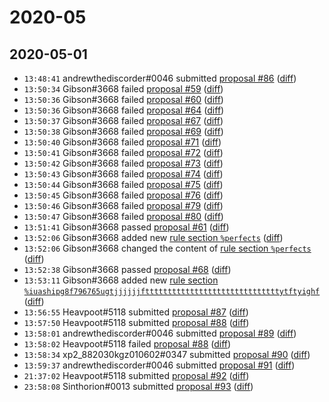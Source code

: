# 2020-05

## 2020-05-01

* `13:48:41` andrewthediscorder#0046 submitted [proposal #86](../proposals.md#86) ([diff](https://github.com/Quonauts/Quonauts-9/commit/9db404ebee33e0477520f950a0ead55afa7fb684))
* `13:50:34` Gibson#3668 failed [proposal #59](../proposals.md#59) ([diff](https://github.com/Quonauts/Quonauts-9/commit/d1441c3338b02cb4cbb3c67511273c95ba473e73))
* `13:50:36` Gibson#3668 failed [proposal #60](../proposals.md#60) ([diff](https://github.com/Quonauts/Quonauts-9/commit/f8f1576c1325352dc8d4e2c92f7df1e9c2d477d6))
* `13:50:36` Gibson#3668 failed [proposal #64](../proposals.md#64) ([diff](https://github.com/Quonauts/Quonauts-9/commit/c573b5df753f9b66dc64e74a02123476d95f4b64))
* `13:50:37` Gibson#3668 failed [proposal #67](../proposals.md#67) ([diff](https://github.com/Quonauts/Quonauts-9/commit/aae375f9ecd52a9af178c8b8846fe6a47e83307f))
* `13:50:38` Gibson#3668 failed [proposal #69](../proposals.md#69) ([diff](https://github.com/Quonauts/Quonauts-9/commit/e435f5ae719afcabd4633f9bd95f39644de27ea8))
* `13:50:40` Gibson#3668 failed [proposal #71](../proposals.md#71) ([diff](https://github.com/Quonauts/Quonauts-9/commit/173b9581a32c411b7d9be5d552a6f319e7673fdd))
* `13:50:41` Gibson#3668 failed [proposal #72](../proposals.md#72) ([diff](https://github.com/Quonauts/Quonauts-9/commit/5cc30297c54ffc910c675f3913304f06b49f2df4))
* `13:50:42` Gibson#3668 failed [proposal #73](../proposals.md#73) ([diff](https://github.com/Quonauts/Quonauts-9/commit/6f05a5ea927a7f10ad59b95848b530292a27ae33))
* `13:50:43` Gibson#3668 failed [proposal #74](../proposals.md#74) ([diff](https://github.com/Quonauts/Quonauts-9/commit/71020fe39ebf3d14ad3dc2192c2ad4705c912433))
* `13:50:44` Gibson#3668 failed [proposal #75](../proposals.md#75) ([diff](https://github.com/Quonauts/Quonauts-9/commit/a8832d1422ed9721566086c7e45011c9df037f12))
* `13:50:45` Gibson#3668 failed [proposal #76](../proposals.md#76) ([diff](https://github.com/Quonauts/Quonauts-9/commit/02b2e985e3bceddeaffa5c9065b725bd370c98f0))
* `13:50:46` Gibson#3668 failed [proposal #79](../proposals.md#79) ([diff](https://github.com/Quonauts/Quonauts-9/commit/e79aecdd9416551f723734a501a0707ca38bfa5e))
* `13:50:47` Gibson#3668 failed [proposal #80](../proposals.md#80) ([diff](https://github.com/Quonauts/Quonauts-9/commit/4679504de7c0c67cb258966bb0db113a2fbafcc3))
* `13:51:41` Gibson#3668 passed [proposal #61](../proposals.md#61) ([diff](https://github.com/Quonauts/Quonauts-9/commit/1e5b9933d2bcaf8a53b6f6b8aaae81ea8556aea0))
* `13:52:06` Gibson#3668 added new [rule section `%perfects`](../rules.md#perfects) ([diff](https://github.com/Quonauts/Quonauts-9/commit/0733c695af6bdedd1d85756782c33ec10e488bcd))
* `13:52:06` Gibson#3668 changed the content of [rule section `%perfects`](../rules.md#perfects) ([diff](https://github.com/Quonauts/Quonauts-9/commit/6e3ef7ca3e089b7c3124fb4b978f813fb642a84b))
* `13:52:38` Gibson#3668 passed [proposal #68](../proposals.md#68) ([diff](https://github.com/Quonauts/Quonauts-9/commit/289369e3e229079e19c64db588869985c309b03b))
* `13:53:11` Gibson#3668 added new [rule section `%iuashipg8f796765ugtjjjjjjfttttttttttttttttttttttttttttttytftyighf`](../rules.md#iuashipg8f796765ugtjjjjjjfttttttttttttttttttttttttttttttytftyighf) ([diff](https://github.com/Quonauts/Quonauts-9/commit/36655098f7db3e38331f25533e664f8cab8422d0))
* `13:56:55` Heavpoot#5118 submitted [proposal #87](../proposals.md#87) ([diff](https://github.com/Quonauts/Quonauts-9/commit/25b6a95a344ead7229e3fe9018366c22d9b5d39d))
* `13:57:50` Heavpoot#5118 submitted [proposal #88](../proposals.md#88) ([diff](https://github.com/Quonauts/Quonauts-9/commit/e80cae26f4722ab5df5930f7f68d9329d2e93ade))
* `13:58:01` andrewthediscorder#0046 submitted [proposal #89](../proposals.md#89) ([diff](https://github.com/Quonauts/Quonauts-9/commit/ec4a6f991fbc32a0ade53a1224d39df664335b0e))
* `13:58:02` Heavpoot#5118 failed [proposal #88](../proposals.md#88) ([diff](https://github.com/Quonauts/Quonauts-9/commit/4eea64e5bffc5bebdcb4160806c630a9ef810b10))
* `13:58:34` xp2_882030kgz010602#0347 submitted [proposal #90](../proposals.md#90) ([diff](https://github.com/Quonauts/Quonauts-9/commit/0d9ac840c2ab401e0373575825f2e59bc2bf4bc0))
* `13:59:37` andrewthediscorder#0046 submitted [proposal #91](../proposals.md#91) ([diff](https://github.com/Quonauts/Quonauts-9/commit/218716724302cd5c3b8486c534574ae012b16ec3))
* `21:37:02` Heavpoot#5118 submitted [proposal #92](../proposals.md#92) ([diff](https://github.com/Quonauts/Quonauts-9/commit/954939b4d63b0d135434e760cb9666cf0d761b2f))
* `23:58:08` Sinthorion#0013 submitted [proposal #93](../proposals.md#93) ([diff](https://github.com/Quonauts/Quonauts-9/commit/4a4a5767122d6c0712621f7ef4eb7266eb3c1232))
